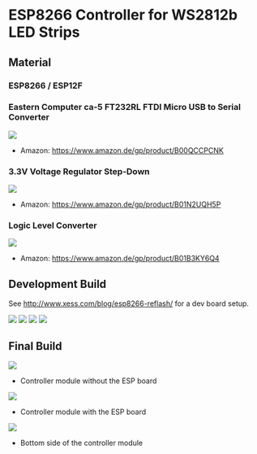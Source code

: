 # ESP8266 Controller for WS2812b LED Strips

## Material

### ESP8266 / ESP12F


### Eastern Computer ca-5 FT232RL FTDI Micro USB to Serial Converter

<img src="doc/assets/EasternFT232RL.jpg"/>

* Amazon: https://www.amazon.de/gp/product/B00QCCPCNK

### 3.3V Voltage Regulator Step-Down

<img src="doc/assets/41WDMsouNcL.jpg"/>

* Amazon: https://www.amazon.de/gp/product/B01N2UQH5P

### Logic Level Converter

<img src="doc/assets/41wG3-w76TL.jpg"/>

* Amazon: https://www.amazon.de/gp/product/B01B3KY6Q4

## Development Build

See http://www.xess.com/blog/esp8266-reflash/ for a dev board setup.


<img src="doc/assets/devsystem-perspective.jpg"/>

<img src="doc/assets/devboard-only-top-unpopulated.jpg"/>

<img src="doc/assets/devboard-top-populated.jpg"/>

<img src="doc/assets/devboard-bottom.jpg"/>


## Final Build

<img src="doc/assets/controller-top-unpopulated.jpg">

* Controller module without the ESP board

<img src="doc/assets/controller-top-populated.jpg">

* Controller module with the ESP board

<img src="doc/assets/controller-bottom.jpg">

* Bottom side of the controller module
